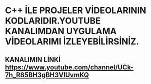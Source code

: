 # C++ İLE PROJELER VİDEOLARININ KODLARIDIR.YOUTUBE KANALIMDAN UYGULAMA VİDEOLARIMI İZLEYEBİLİRSİNİZ.
## KANALIMIN LİNKİ https://www.youtube.com/channel/UCk-7h_R85BH3gBH3VlUvmKQ
